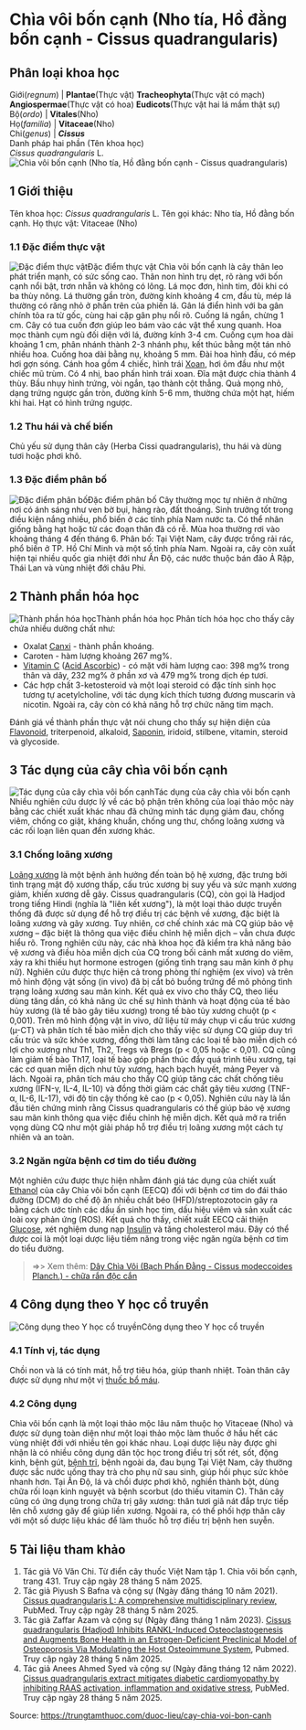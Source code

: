 # Chìa vôi bốn cạnh (Nho tía, Hồ đằng bốn cạnh - Cissus quadrangularis)

Phân loại khoa học  
---  
Giới(_regnum_) |  **Plantae**(Thực vật) **Tracheophyta**(Thực vật có mạch) **Angiospermae**(Thực vật có hoa) **Eudicots**(Thực vật hai lá mầm thật sự)  
Bộ(_ordo_) | **Vitales**(Nho)  
Họ(_familia_) | **Vitaceae**(Nho)  
Chi(_genus_) | **_Cissus_**  
Danh pháp hai phần (Tên khoa học)  
_Cissus quadrangularis_ L.  
![Chìa vôi bốn cạnh \(Nho tía, Hồ đằng bốn cạnh - Cissus quadrangularis\)](https://trungtamthuoc.com/images/others/chia-voi-bon-canh-8803.jpg)
##  1 Giới thiệu
Tên khoa học: _Cissus quadrangularis_ L.
Tên gọi khác: Nho tía, Hồ đằng bốn cạnh.
Họ thực vật: Vitaceae (Nho)
### 1.1 Đặc điểm thực vật
![Đặc điểm thực vật](https://trungtamthuoc.com/images/item/chia-voi-bon-canh-0.jpg)Đặc điểm thực vật
Chìa vôi bốn cạnh là cây thân leo phát triển mạnh, có sức sống cao. Thân non hình trụ dẹt, rõ ràng với bốn cạnh nổi bật, trơn nhẵn và không có lông. Lá mọc đơn, hình tim, đôi khi có ba thùy nông. Lá thường gần tròn, đường kính khoảng 4 cm, đầu tù, mép lá thường có răng nhỏ ở phần trên của phiến lá. Gân lá điển hình với ba gân chính tỏa ra từ gốc, cùng hai cặp gân phụ nổi rõ. Cuống lá ngắn, chừng 1 cm. Cây có tua cuốn đơn giúp leo bám vào các vật thể xung quanh.
Hoa mọc thành cụm ngù đối diện với lá, đường kính 3-4 cm. Cuống cụm hoa dài khoảng 1 cm, phân nhánh thành 2-3 nhánh phụ, kết thúc bằng một tán nhỏ nhiều hoa. Cuống hoa dài bằng nụ, khoảng 5 mm. Đài hoa hình đấu, có mép hơi gợn sóng. Cánh hoa gồm 4 chiếc, hình trái [Xoan](https://trungtamthuoc.com/duoc-lieu/cay-xoan "Xoan"), hơi ôm đầu như một chiếc mũ trùm. Có 4 nhị, bao phấn hình trái xoan. Đĩa mật được chia thành 4 thùy. Bầu nhụy hình trứng, vòi ngắn, tạo thành cột thẳng. Quả mọng nhỏ, dạng trứng ngược gần tròn, đường kính 5-6 mm, thường chứa một hạt, hiếm khi hai. Hạt có hình trứng ngược.
### 1.2 Thu hái và chế biến
Chủ yếu sử dụng thân cây (Herba Cissi quadrangularis), thu hái và dùng tươi hoặc phơi khô.
### 1.3 Đặc điểm phân bố
![Đặc điểm phân bố](https://trungtamthuoc.com/images/item/chia-voi-bon-canh-5.jpg)Đặc điểm phân bố
Cây thường mọc tự nhiên ở những nơi có ánh sáng như ven bờ bụi, hàng rào, đất thoáng. Sinh trưởng tốt trong điều kiện nắng nhiều, phổ biến ở các tỉnh phía Nam nước ta. Có thể nhân giống bằng hạt hoặc từ các đoạn thân đã có rễ. Mùa hoa thường rơi vào khoảng tháng 4 đến tháng 6.
Phân bố: Tại Việt Nam, cây được trồng rải rác, phổ biến ở TP. Hồ Chí Minh và một số tỉnh phía Nam. Ngoài ra, cây còn xuất hiện tại nhiều quốc gia nhiệt đới như Ấn Độ, các nước thuộc bán đảo Ả Rập, Thái Lan và vùng nhiệt đới châu Phi.
##  2 Thành phần hóa học
![Thành phần hóa học](https://trungtamthuoc.com/images/item/chia-voi-bon-canh-2.jpg)Thành phần hóa học
Phân tích hóa học cho thấy cây chứa nhiều dưỡng chất như:
  * Oxalat [Canxi](https://trungtamthuoc.com/hoat-chat/canxi "Canxi") - thành phần khoáng.
  * Caroten - hàm lượng khoảng 267 mg%.
  * [Vitamin C](https://trungtamthuoc.com/hoat-chat/vitamin-c "Vitamin C") ([Acid Ascorbic](https://trungtamthuoc.com/hoat-chat/vitamin-c "Acid Ascorbic")) - có mặt với hàm lượng cao: 398 mg% trong thân và dây, 232 mg% ở phần xơ và 479 mg% trong dịch ép tươi.
  * Các hợp chất 3-ketosteroid và một loại steroid có đặc tính sinh học tương tự acetylcholine, với tác dụng kích thích tương đương muscarin và nicotin. Ngoài ra, cây còn có khả năng hỗ trợ chức năng tim mạch.


Đánh giá về thành phần thực vật nói chung cho thấy sự hiện diện của [Flavonoid](https://trungtamthuoc.com/hoat-chat/flavonoid "Flavonoid"), triterpenoid, alkaloid, [Saponin](https://trungtamthuoc.com/hoat-chat/saponin "Saponin"), iridoid, stilbene, vitamin, steroid và glycoside.
##  3 Tác dụng của cây chìa vôi bốn cạnh
![Tác dụng của cây chìa vôi bốn cạnh](https://trungtamthuoc.com/images/item/chia-voi-bon-canh-3.jpg)Tác dụng của cây chìa vôi bốn cạnh
Nhiều nghiên cứu dược lý về các bộ phận trên không của loại thảo mộc này bằng các chiết xuất khác nhau đã chứng minh tác dụng giảm đau, chống viêm, chống co giật, kháng khuẩn, chống ung thư, chống loãng xương và các rối loạn liên quan đến xương khác.
### 3.1 Chống loãng xương
[Loãng xương](https://trungtamthuoc.com/bai-viet/trieu-chung-va-nguyen-nhan-gay-benh-loang-xuong "loãng xương") là một bệnh ảnh hưởng đến toàn bộ hệ xương, đặc trưng bởi tình trạng mật độ xương thấp, cấu trúc xương bị suy yếu và sức mạnh xương giảm, khiến xương dễ gãy.
Cissus quadrangularis (CQ), còn gọi là Hadjod trong tiếng Hindi (nghĩa là "liên kết xương"), là một loại thảo dược truyền thống đã được sử dụng để hỗ trợ điều trị các bệnh về xương, đặc biệt là loãng xương và gãy xương. Tuy nhiên, cơ chế chính xác mà CQ giúp bảo vệ xương – đặc biệt là thông qua việc điều chỉnh hệ miễn dịch – vẫn chưa được hiểu rõ.
Trong nghiên cứu này, các nhà khoa học đã kiểm tra khả năng bảo vệ xương và điều hòa miễn dịch của CQ trong bối cảnh mất xương do viêm, xảy ra khi thiếu hụt hormone estrogen (giống tình trạng sau mãn kinh ở phụ nữ). Nghiên cứu được thực hiện cả trong phòng thí nghiệm (ex vivo) và trên mô hình động vật sống (in vivo) đã bị cắt bỏ buồng trứng để mô phỏng tình trạng loãng xương sau mãn kinh.
Kết quả ex vivo cho thấy CQ, theo liều dùng tăng dần, có khả năng ức chế sự hình thành và hoạt động của tế bào hủy xương (là tế bào gây tiêu xương) trong tế bào tủy xương chuột (p < 0,001).
Trên mô hình động vật in vivo, dữ liệu từ máy chụp vi cấu trúc xương (µ-CT) và phân tích tế bào miễn dịch cho thấy việc sử dụng CQ giúp duy trì cấu trúc và sức khỏe xương, đồng thời làm tăng các loại tế bào miễn dịch có lợi cho xương như Th1, Th2, Tregs và Bregs (p < 0,05 hoặc < 0,01). CQ cũng làm giảm tế bào Th17, loại tế bào góp phần thúc đẩy quá trình tiêu xương, tại các cơ quan miễn dịch như tủy xương, hạch bạch huyết, mảng Peyer và lách.
Ngoài ra, phân tích máu cho thấy CQ giúp tăng các chất chống tiêu xương (IFN-γ, IL-4, IL-10) và đồng thời giảm các chất gây tiêu xương (TNF-α, IL-6, IL-17), với độ tin cậy thống kê cao (p < 0,05).
Nghiên cứu này là lần đầu tiên chứng minh rằng Cissus quadrangularis có thể giúp bảo vệ xương sau mãn kinh thông qua việc điều chỉnh hệ miễn dịch. Kết quả mở ra triển vọng dùng CQ như một giải pháp hỗ trợ điều trị loãng xương một cách tự nhiên và an toàn.
### 3.2 Ngăn ngừa bệnh cơ tim do tiểu đường
Một nghiên cứu được thực hiện nhằm đánh giá tác dụng của chiết xuất [Ethanol](https://trungtamthuoc.com/hoat-chat/ethanol "Ethanol") của cây Chìa vôi bốn cạnh (EECQ) đối với bệnh cơ tim do đái tháo đường (DCM) do chế độ ăn nhiều chất béo (HFD)/streptozotocin gây ra bằng cách ước tính các dấu ấn sinh học tim, dấu hiệu viêm và sản xuất các loài oxy phản ứng (ROS).
Kết quả cho thấy, chiết xuất EECQ cải thiện [Glucose](https://trungtamthuoc.com/hoat-chat/glucose "Glucose"), xét nghiệm dung nạp [Insulin](https://trungtamthuoc.com/hoat-chat/insulin "Insulin") và tăng cholesterol máu. Đây có thể được coi là một loại dược liệu tiềm năng trong việc ngăn ngừa bệnh cơ tim do tiểu đường.
> =>> Xem thêm: [Dây Chìa Vôi (Bạch Phấn Đằng - Cissus modeccoides Planch.) - chữa rắn độc cắn](https://trungtamthuoc.com/duoc-lieu/day-chia-voi)
##  4 Công dụng theo Y học cổ truyền
![Công dụng theo Y học cổ truyền](https://trungtamthuoc.com/images/item/chia-voi-bon-canh-4.jpg)Công dụng theo Y học cổ truyền
### 4.1 Tính vị, tác dụng
Chồi non và lá có tính mát, hỗ trợ tiêu hóa, giúp thanh nhiệt. Toàn thân cây được sử dụng như một vị [thuốc bổ máu](https://trungtamthuoc.com/bai-viet/bac-si-khuyen-dung-top-9-thuoc-bo-mau-tot-nhat-hien-nay "thuốc bổ máu").
### 4.2 Công dụng
Chìa vôi bốn cạnh là một loại thảo mộc lâu năm thuộc họ Vitaceae (Nho) và được sử dụng toàn diện như một loại thảo mộc làm thuốc ở hầu hết các vùng nhiệt đới với nhiều tên gọi khác nhau. Loại dược liệu này được ghi nhận là có nhiều công dụng dân tộc học trong điều trị sốt rét, sốt, động kinh, bệnh gút, [bệnh trĩ](https://trungtamthuoc.com/bai-viet/benh-tri-dau-hieu-benh-va-cach-chua-benh-tri-tai-nha "bệnh trĩ"), bệnh ngoài da, đau bụng
Tại Việt Nam, cây thường được sắc nước uống thay trà cho phụ nữ sau sinh, giúp hồi phục sức khỏe nhanh hơn.
Tại Ấn Độ, lá và chồi được phơi khô, nghiền thành bột, dùng chữa rối loạn kinh nguyệt và bệnh scorbut (do thiếu vitamin C).
Thân cây cũng có ứng dụng trong chữa trị gãy xương: thân tươi giã nát đắp trực tiếp lên chỗ xương gãy để giúp liền xương.
Ngoài ra, có thể phối hợp thân cây với một số dược liệu khác để làm thuốc hỗ trợ điều trị bệnh hen suyễn.
##  5 Tài liệu tham khảo
  1. Tác giả Võ Văn Chi. Từ điển cây thuốc Việt Nam tập 1. Chìa vôi bốn cạnh, trang 431. Truy cập ngày 28 tháng 5 năm 2025.
  2. Tác giả Piyush S Bafna và cộng sự (Ngày đăng tháng 10 năm 2021). [Cissus quadrangularis L: A comprehensive multidisciplinary review,](https://pubmed.ncbi.nlm.nih.gov/34181958/) PubMed. Truy cập ngày 28 tháng 5 năm 2025.
  3. Tác giả Zaffar Azam và cộng sự (Ngày đăng tháng 1 năm 2023). [Cissus quadrangularis (Hadjod) Inhibits RANKL-Induced Osteoclastogenesis and Augments Bone Health in an Estrogen-Deficient Preclinical Model of Osteoporosis Via Modulating the Host Osteoimmune System](https://pubmed.ncbi.nlm.nih.gov/36672152/), Pubmed. Truy cập ngày 28 tháng 5 năm 2025.
  4. Tác giả Anees Ahmed Syed và cộng sự (Ngày đăng tháng 12 năm 2022). [Cissus quadrangularis extract mitigates diabetic cardiomyopathy by inhibiting RAAS activation, inflammation and oxidative stress](https://pubmed.ncbi.nlm.nih.gov/35896310/), PubMed. Truy cập ngày 28 tháng 5 năm 2025.




Source: https://trungtamthuoc.com/duoc-lieu/cay-chia-voi-bon-canh
